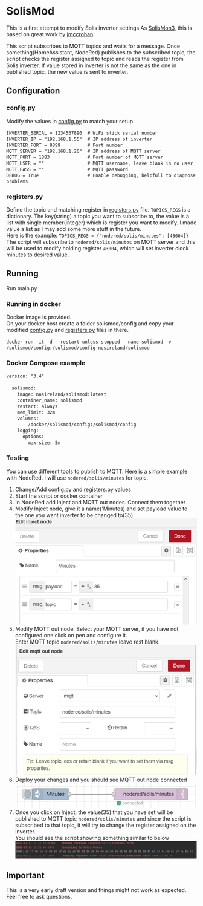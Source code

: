 # SolisMod

This is a first attempt to modify Solis inverter settings 
As [SolisMon3](https://github.com/NosIreland/solismon3), this is based on great work by [jmccrohan](https://github.com/jmccrohan/pysolarmanv5)

This script subscribes to MQTT topics and waits for a message. Once something(HomeAssistant, NodeRed) 
publishes to the subscribed topic, the script checks the register assigned to topic and reads the register from 
Solis inverter. If value stored in inverter is not the same as the one in published topic, the new value is sent to inverter.  

## Configuration
### config.py
Modify the values in [config.py](./config/config.py) to match your setup
```
INVERTER_SERIAL = 1234567890  # WiFi stick serial number
INVERTER_IP = "192.168.1.55"  # IP address of inverter
INVERTER_PORT = 8899          # Port number
MQTT_SERVER = "192.168.1.20"  # IP address of MQTT server
MQTT_PORT = 1883              # Port number of MQTT server
MQTT_USER = ""                # MQTT username, leave blank is no user
MQTT_PASS = ""                # MQTT password
DEBUG = True                  # Enable debugging, helpfull to diagnose problems
```

### registers.py
Define the topic and matching register in [registers.py](./config/registers.py) file. `TOPICS_REGS` is a dictionary.
The key(string) a topic you want to subscribe to, the value is a list with single member(integer) which is register you 
want to modify. I made value a list as I may add some more stuff in the future.      
Here is the example: 
`TOPICS_REGS = {"nodered/solis/minutes": [43004]}` 
The script will subscribe to `nodered/solis/minutes` on MQTT server and this will be used to modify holding register `43004`,
which will set inverter clock minutes to desired value.

## Running
Run main.py

### Running in docker
Docker image is provided.   
On your docker host create a folder solismod/config and copy your modified [config.py](config/config.py) 
and [registers.py](config/registers.py) files in there.
```
docker run -it -d --restart unless-stopped --name solismod -v /solismod/config:/solismod/config nosireland/solismod
```

### Docker Compose example
```
version: "3.4"

  solismod:
    image: nosireland/solismod:latest
    container_name: solismod
    restart: always
    mem_limit: 32m
    volumes:
      - /docker/solismod/config:/solismod/config
    logging:
      options:
        max-size: 5m
```

### Testing
You can use different tools to publish to MQTT. Here is a simple example with NodeRed. I will use 
`nodered/solis/minutes` for topic.
1. Change/Add [config.py](config/config.py) and [registers.py](config/registers.py) values
2. Start the script or docker container
3. In NodeRed add Inject and MQTT out nodes. Connect them together
4. Modify Inject node, give it a name('Minutes) and set payload value to the one you want inverter to be changed to(35)   
![inject](images/inject.png)
5. Modify MQTT out node. Select your MQTT server, if you have not configured one click on pen and configure it.   
Enter MQTT topic `nodered/solis/minutes` leave rest blank.
![mqtt_out](images/mqtt_out.png)
6. Deploy your changes and you should see MQTT out node connected   
![pub](images/pub.png)
7. Once you click on Inject, the value(35) that you have set will be published to MQTT topic `nodered/solis/minutes` and since
the script is subscribed to that topic, it will try to change the register assigned on the inverter.   
You should see the script showing something similar to below      
![change](images/change.png)

## Important
This is a very early draft version and things might not work as expected. Feel free to ask questions.